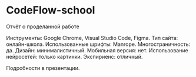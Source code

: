 # CodeFlow-school
Отчёт о проделанной работе

Инструменты: Google Chrome, Visual Studio Code, Figma.
Тип сайта: онлайн-школа.
Использованные шрифты: Manrope.
Многостраничность: да.
Дизайн: минималистичный.
Мобильная версия: нет.
Использование нейросетей: только картинки.
Экспириенс: отличный.

Подробности в презентации.
